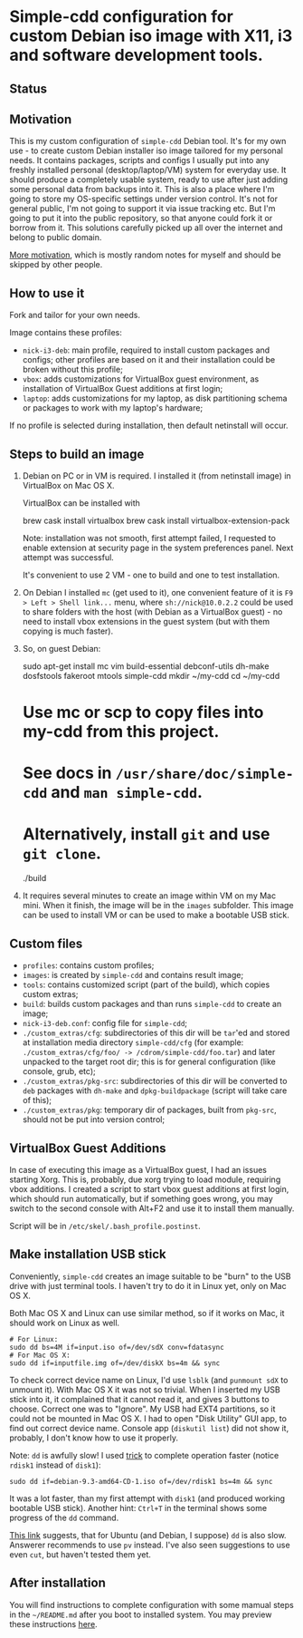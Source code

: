 # Simple-cdd configuration for custom Debian iso image with X11, i3 and software development tools.

## Status

## Motivation

This is my custom configuration of `simple-cdd` Debian tool. It's for my own
use - to create custom Debian installer iso image tailored for my personal
needs.  It contains packages, scripts and configs I usually put into any
freshly installed personal (desktop/laptop/VM) system for everyday use. It
should produce a completely usable system, ready to use after just adding some
personal data from backups into it. This is also a place where I'm going to
store my OS-specific settings under version control. It's not for general
public, I'm not going to support it via issue tracking etc. But I'm going to
put it into the public repository, so that anyone could fork it or borrow from
it. This solutions carefully picked up all over the internet and belong to
public domain.

[More motivation](MOTIVATION.md), which is mostly random notes for myself and
should be skipped by other people.

## How to use it

Fork and tailor for your own needs.

Image contains these profiles:

- `nick-i3-deb`: main profile, required to install custom packages and configs;
  other profiles are based on it and their installation could be broken without
  this profile;
- `vbox`: adds customizations for VirtualBox guest environment, as installation
  of VirtualBox Guest additions at first login;
- `laptop`: adds customizations for my laptop, as disk partitioning schema or
  packages to work with my laptop's hardware;

If no profile is selected during installation, then default netinstall will occur.

## Steps to build an image

1. Debian on PC or in VM is required.  I installed it (from netinstall image)
   in VirtualBox on Mac OS X.
   
   VirtualBox can be installed with 
    
    brew cask install virtualbox
    brew cask install virtualbox-extension-pack

   Note: installation was not smooth, first attempt failed, I requested to
   enable extension at security page in the system preferences panel. Next 
   attempt was successful.

   It's convenient to use 2 VM - one to build and one to test installation.

2. On Debian I installed `mc` (get used to it), one convenient feature of it is
   `F9 > Left > Shell link...` menu, where `sh://nick@10.0.2.2` could be used
   to share folders with the host (with Debian as a VirtualBox guest) - no need
   to install vbox extensions in the guest system (but with them copying is
   much faster).

3. So, on guest Debian:

    sudo apt-get install mc vim build-essential debconf-utils dh-make dosfstools fakeroot mtools simple-cdd
    mkdir ~/my-cdd
    cd ~/my-cdd
    # Use mc or scp to copy files into my-cdd from this project.
    # See docs in `/usr/share/doc/simple-cdd` and `man simple-cdd`.
    # Alternatively, install `git` and use `git clone`.
    ./build

4. It requires several minutes to create an image within VM on my Mac mini.
   When it finish, the image will be in the `images` subfolder.
   This image can be used to install VM or can be used to make a bootable USB
   stick.

## Custom files

- `profiles`: contains custom profiles;
- `images`: is created by `simple-cdd` and contains result image;
- `tools`: contains customized script (part of the build), which copies custom extras;
- `build`: builds custom packages and than runs `simple-cdd` to create an image;
- `nick-i3-deb.conf`: config file for `simple-cdd`;
- `./custom_extras/cfg`: subdirectories of this dir will be `tar`'ed and stored
  at installation media directory `simple-cdd/cfg` (for example:
  `./custom_extras/cfg/foo/ -> /cdrom/simple-cdd/foo.tar`) and later unpacked to
  the target root dir; this is for general configuration (like console, grub,
  etc);
- `./custom_extras/pkg-src`: subdirectories of this dir will be converted to
  `deb` packages with `dh-make` and `dpkg-buildpackage` (script will take care
  of this);
- `./custom_extras/pkg`: temporary dir of packages, built from `pkg-src`, should
  not be put into version control;

## VirtualBox Guest Additions

In case of executing this image as a VirtualBox guest, I had an issues starting
Xorg. This is, probably, due xorg trying to load module, requiring vbox
additions. I created a script to start vbox guest additions at first login,
which should run automatically, but if something goes wrong, you may switch to
the second console with Alt+F2 and use it to install them manually.

Script will be in `/etc/skel/.bash_profile.postinst`.

## Make installation USB stick

Conveniently, `simple-cdd` creates an image suitable to be "burn" to the USB
drive with just terminal tools. I haven't try to do it in Linux yet, only on
Mac OS X.

Both Mac OS X and Linux can use similar method, so if it works on Mac, it
should work on Linux as well.

    # For Linux:
    sudo dd bs=4M if=input.iso of=/dev/sdX conv=fdatasync
    # For Mac OS X:
    sudo dd if=inputfile.img of=/dev/diskX bs=4m && sync

To check correct device name on Linux, I'd use `lsblk` (and `punmount sdX` to
unmount it). With Mac OS X it was not so trivial.  When I inserted my USB stick
into it, it complained that it cannot read it, and gives 3 buttons to choose.
Correct one was to "Ignore".  My USB had EXT4 partitions, so it could not be
mounted in Mac OS X. I had to open "Disk Utility" GUI app, to find out correct
device name.  Console app (`diskutil list`) did not show it, probably, I don't
know how to use it properly.

Note: `dd` is awfully slow! I used
[trick](http://daoyuan.li/solution-dd-too-slow-on-mac-os-x/) to complete
operation faster (notice `rdisk1` instead of `disk1`):

    sudo dd if=debian-9.3-amd64-CD-1.iso of=/dev/rdisk1 bs=4m && sync

It was a lot faster, than my first attempt with `disk1` (and produced working
bootable USB stick).  Another hint: `Ctrl+T` in the terminal shows some
progress of the `dd` command.

[This link](https://askubuntu.com/questions/220652/is-dd-command-taking-too-long)
suggests, that for Ubuntu (and Debian, I suppose) `dd` is also slow. Answerer
recommends to use `pv` instead. I've also seen suggestions to use even `cut`,
but haven't tested them yet.

## After installation

You will find instructions to complete configuration with some mamual steps in
the `~/README.md` after you boot to installed system. You may preview these
instructions [here](custom_extras/pkg-src/etcskel-1.0/data/etc/skel/README.md).
